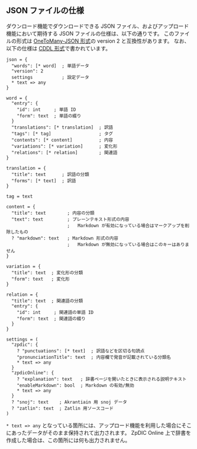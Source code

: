 <!-- title: ダウンロード JSON ファイルの仕様 -->


## JSON ファイルの仕様
ダウンロード機能でダウンロードできる JSON ファイル、およびアップロード機能において期待する JSON ファイルの仕様は、以下の通りです。
このファイルの形式は [OneToMany-JSON 形式](https://conlinguistics.wikia.org/ja/wiki/OTM-JSON)の version 2 と互換性があります。
なお、以下の仕様は [CDDL 形式](https://tools.ietf.org/html/rfc8610)で書かれています。
```cddl
json = {
  "words": [* word]  ; 単語データ
  "version": 2
  settings           ; 設定データ
  * text => any
}

word = {
  "entry": {
    "id": int     ; 単語 ID
    "form": text  ; 単語の綴り
  }
  "translations": [* translation]  ; 訳語
  "tags": [* tag]                  ; タグ
  "contents": [* content]          ; 内容
  "variations": [* variation]      ; 変化形
  "relations": [* relation]        ; 関連語
}

translation = {
  "title": text      ; 訳語の分類
  "forms": [* text]  ; 訳語
}

tag = text

content = {
  "title": text        ; 内容の分類
  "text": text         ; プレーンテキスト形式の内容
                       ;   Markdown が有効になっている場合はマークアップを削除したもの
  ? "markdown": text   ; Markdown 形式の内容
                       ;   Markdown が無効になっている場合はこのキーはありません
}

variation = {
  "title": text  ; 変化形の分類
  "form": text   ; 変化形
}

relation = {
  "title": text  ; 関連語の分類
  "entry": {
    "id": int     ; 関連語の単語 ID
    "form": text  ; 関連語の綴り
  }
}

settings = (
  "zpdic": {
    ? "punctuations": [* text]  ; 訳語などを区切る句読点
    "pronunciationTitle": text  ; 内容欄で発音が記載されている分類名
    * text => any
  }
  "zpdicOnline": {
    ? "explanation": text   ; 辞書ページを開いたときに表示される説明テキスト
    "enableMarkdown": bool  ; Markdown の有効/無効
    * text => any
  }
  ? "snoj": text    ; Akrantiain 用 snoj データ
  ? "zatlin": text  ; Zatlin 用ソースコード
)
```

`* text => any` となっている箇所には、アップロード機能を利用した場合にそこにあったデータがそのまま保持されて出力されます。
ZpDIC Online 上で辞書を作成した場合は、この箇所には何も出力されません。